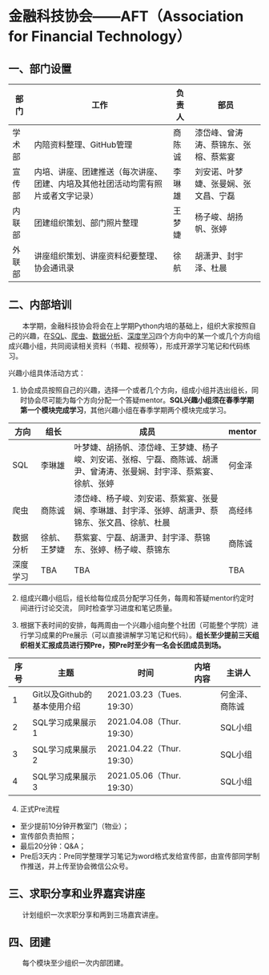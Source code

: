 # 金融科技协会——AFT（Association for Financial Technology）

## 一、部门设置

| 部门 | 工作  | 负责人 | 部员 |
| ------------ | ------------ | ------------ | ------------ |
| 学术部 | 内陪资料整理、GitHub管理 | 商陈诚| 漆岱峰、曾涛涛、蔡锦东、张榕、蔡紫宴 |
| 宣传部 | 内培、讲座、团建推送（每次讲座、团建、内培及其他社团活动均需有照片或者文字记录）  | 李琳雄 | 刘安诺、叶梦婕、张曼娴、张文昌、宁磊 |
| 内联部 | 团建组织策划、部门照片整理 | 王梦婕 | 杨子峻、胡扬帆、张婷 |
| 外联部 | 讲座组织策划、讲座资料纪要整理、协会通讯录 | 徐航 | 胡潇尹、封宇泽、杜晨 |

## 二、内部培训

&emsp;&emsp;本学期，金融科技协会将会在上学期Python内培的基础上，组织大家按照自己的兴趣，在[SQL]()、[爬虫]()、[数据分析]()、[深度学习]()四个方向中的某一个或几个方向组成兴趣小组，共同阅读相关资料（书籍、视频等），形成开源学习笔记和代码练习。


兴趣小组具体活动方式：

1. 协会成员按照自己的兴趣，选择一个或者几个方向，组成小组并选出组长，同时协会尽可能为每个方向分配一个答疑mentor。**SQL兴趣小组须在春季学期第一个模块完成学习**，其他兴趣小组在春季学期两个模块完成学习。

| 方向 | 组长  | 成员 | mentor |
| ------------ | ------------ | ------------ | ------------ |
| SQL | 李琳雄 | 叶梦婕、胡扬帆、漆岱峰、王梦婕、杨子峻、刘安诺、张榕、宁磊、商陈诚、胡潇尹、曾涛涛、张曼娴、封宇泽、蔡紫宴、徐航、张婷 | 何金泽 |
| 爬虫 | 商陈诚 | 漆岱峰、杨子峻、刘安诺、蔡紫宴、张曼娴、李琳雄、封宇泽、张婷、胡潇尹、蔡锦东、张文昌、徐航、杜晨 | 高经纬 |
| 数据分析 | 徐航、王梦婕 | 蔡紫宴、宁磊、胡潇尹、封宇泽、蔡锦东、张婷、杨子峻、蔡锦东 | 商陈诚 |
| 深度学习 |TBA |TBA |TBA |

2. 组成兴趣小组后，组长给每位成员分配学习任务，每周和答疑mentor约定时间进行讨论交流， 同时检查学习进度和笔记质量。

3. 根据下表时间的安排，每两周由一个兴趣小组向整个社团（可能整个学院）进行学习成果的Pre展示（可以直接讲解学习笔记和代码）。**组长至少提前三天组织相关汇报成员进行预Pre，预Pre时至少有一名会长团成员到场。**

| 序号 | 主题  | 时间 | 内培内容 | 主讲人 |
| ------------ | ------------ | ------------ | ------------ | ------------ |
| 1 | Git以及Github的基本使用介绍 | 2021.03.23（Tues. 19:30）|  | 何金泽、商陈诚 |
| 2 | SQL学习成果展示1 | 2021.04.08（Thur. 19:30） | | SQL小组 |
| 3 | SQL学习成果展示2 | 2021.04.22（Thur. 19:30） | | SQL小组 |
| 4 | SQL学习成果展示3 | 2021.05.06（Thur. 19:30） | | SQL小组 |

4. 正式Pre流程

- 至少提前10分钟开教室门（物业）；
- 宣传部负责拍照；
- 最后20分钟：Q&A；
- Pre后3天内：Pre同学整理学习笔记为word格式发给宣传部，由宣传部同学制作推送，并上传至协会微信公众号。

## 三、求职分享和业界嘉宾讲座

&emsp;&emsp;计划组织一次求职分享和两到三场嘉宾讲座。

## 四、团建

&emsp;&emsp;每个模块至少组织一次内部团建。
